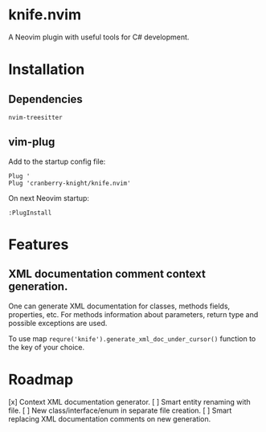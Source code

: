 # knife.nvim

A Neovim plugin with useful tools for C# development.

# Installation
## Dependencies

```
nvim-treesitter
```

## vim-plug

Add to the startup config file:
```
Plug '
Plug 'cranberry-knight/knife.nvim'
```

On next Neovim startup:
```
:PlugInstall
```

# Features
## XML documentation comment context generation.

One can generate XML documentation for classes, methods fields, properties, etc.
For methods information about parameters, return type and possible exceptions
are used.

To use map `requre('knife').generate_xml_doc_under_cursor()` function to the key of
your choice.

# Roadmap
[x] Context XML documentation generator.
[ ] Smart entity renaming with file.
[ ] New class/interface/enum in separate file creation.
[ ] Smart replacing XML documentation comments on new generation.
